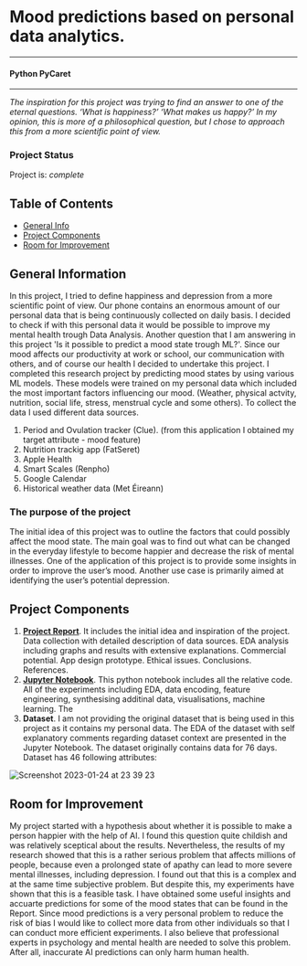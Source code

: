 # Mood predictions based on personal data analytics.
---
#### Python PyCaret
---

_The inspiration for this project was trying to find an answer to one of the eternal questions. ‘What is happiness?’ ‘What makes us happy?’ In my opinion, this is more of a philosophical question, but I chose to approach this from a more scientific point of view._ 

### Project Status
Project is: _complete_

## Table of Contents
* [General Info](#general-information)
* [Project Components](#project-components)
* [Room for Improvement](#room-for-improvement)

## General Information
In this project, I tried to define happiness and depression from a more scientific point of view. Our phone contains an enormous amount of our personal data that is being continuously collected on daily basis. I decided to check if with this personal data it would be possible to improve my mental health trough Data Analysis. Another question that I am answering in this project 'Is it possible to predict a mood state trough ML?'.
Since our mood affects our productivity at work or school, our communication with others, and of course our health I decided to undertake this project.
I completed this research project by predicting mood states by using various ML models. These models were trained on my personal data which included the most important factors influencing our mood. (Weather, physical actvity, nutrition, social life, stress, menstrual cycle and some others). 
To collect the data I used different data sources.
1. Period and Ovulation tracker (Clue). (from this application I obtained my target attribute - mood feature)
2. Nutrition trackig app (FatSeret)
3. Apple Health
4. Smart Scales (Renpho)
5. Google Calendar
6. Historical weather data (Met Éireann)

### The purpose of the project
The initial idea of this project was to outline the factors that could possibly affect the mood state. The main goal was to find out what can be changed in the everyday lifestyle to become happier and decrease the risk of mental illnesses.
One of the application of this project is to provide some insights in order to improve the user’s mood.
Another use case is primarily aimed at identifying the user’s potential depression.

## Project Components 
1. [**Project Report**](Report.pdf). It includes the initial idea and inspiration of the project. Data collection with detailed description of data sources. EDA analysis including graphs and results with extensive explanations. Commercial potential. App design prototype. Ethical issues. Conclusions. References.
 2. [**Jupyter Notebook**](Mood_Analysis.ipynb). This python notebook includes all the relative code. All of the experiments including EDA, data encoding, feature engineering, synthesising additinal data, visualisations, machine learning. The 
3. **Dataset**. I am not providing the original dataset that is being used in this project as it contains my personal data. The EDA of the dataset with self explanatory comments regarding dataset context are presented in the Jupyter Notebook. The dataset originally contains data for 76 days. Dataset has 46 following attributes:

![Screenshot 2023-01-24 at 23 39 23](https://user-images.githubusercontent.com/115179693/214445321-5cbd2574-dc93-4c06-8930-fb4d7d69a99f.png)

## Room for Improvement
My project started with a hypothesis about whether it is possible to make a person happier with the help of AI. I found this question quite childish and was relatively sceptical about the results. Nevertheless, the results of my research showed that this is a rather serious problem that affects millions of people, because even a prolonged state of apathy can lead to more severe mental illnesses, including depression.
I found out that this is a complex and at the same time subjective problem. But despite this, my experiments have shown that this is a feasible task. I have obtained some useful insights and accuarte predictions for some of the mood states that can be found in the Report. 
Since mood predictions is a very personal problem to reduce the risk of bias I would like to collect more data from other individuals so that I can conduct more efficient experiments. I also believe that professional experts in psychology and mental health are needed to solve this problem. After all, inaccurate AI predictions can only harm human health.
